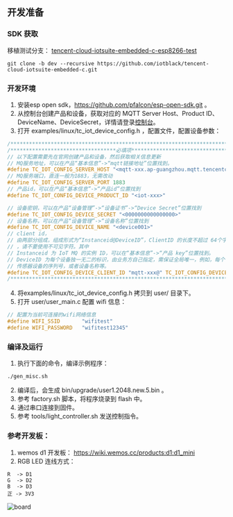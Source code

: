##  开发准备

### SDK 获取

移植测试分支： [tencent-cloud-iotsuite-embedded-c-esp8266-test](https://github.com/iotblack/tencent-cloud-iotsuite-embedded-c/tree/dev/user)

```shell
git clone -b dev --recursive https://github.com/iotblack/tencent-cloud-iotsuite-embedded-c.git
```


### 开发环境

1. 安装esp open sdk，https://github.com/pfalcon/esp-open-sdk.git 。
2. 从控制台创建产品和设备，获取对应的 MQTT Server Host、Product ID、DeviceName、DeviceSecret，详情请登录[控制台](https://console.qcloud.com/iotsuite/product)。
3. 打开 examples/linux/tc_iot_device_config.h ，配置文件，配置设备参数：
```c
/************************************************************************/
/**********************************必填项********************************/
// 以下配置需要先在官网创建产品和设备，然后获取相关信息更新
// MQ服务地址，可以在产品“基本信息”->“mqtt链接地址”位置找到。
#define TC_IOT_CONFIG_SERVER_HOST "<mqtt-xxx.ap-guangzhou.mqtt.tencentcloudmq.com>"
// MQ服务端口，直连一般为1883，无需改动
#define TC_IOT_CONFIG_SERVER_PORT 1883
// 产品id，可以在产品“基本信息”->“产品id”位置找到
#define TC_IOT_CONFIG_DEVICE_PRODUCT_ID "<iot-xxx>"

// 设备密钥，可以在产品“设备管理”->“设备证书”->“Device Secret”位置找到
#define TC_IOT_CONFIG_DEVICE_SECRET "<0000000000000000>"
// 设备名称，可以在产品“设备管理”->“设备名称”位置找到
#define TC_IOT_CONFIG_DEVICE_NAME "<device001>"
// client id，
// 由两部分组成，组成形式为“Instanceid@DeviceID”，ClientID 的长度不超过 64个字符
// ，请不要使用不可见字符。其中
// Instanceid 为 IoT MQ 的实例 ID，可以在“基本信息”->“产品 key”位置找到。
// DeviceID 为每个设备独一无二的标识，由业务方自己指定，需保证全局唯一，例如，每个
// 传感器设备的序列号，或者设备名称等。
#define TC_IOT_CONFIG_DEVICE_CLIENT_ID "mqtt-xxx@" TC_IOT_CONFIG_DEVICE_NAME
/************************************************************************/
```
4. 将examples/linux/tc_iot_device_config.h 拷贝到 user/ 目录下。
5. 打开 user/user_main.c 配置 wifi 信息：

```c
// 配置为当前可连接的wifi网络信息
#define WIFI_SSID       "wifitest"
#define WIFI_PASSWORD   "wifitest12345"
```


### 编译及运行
1. 执行下面的命令，编译示例程序：

```shell
./gen_misc.sh
```

2. 编译后，会生成 bin/upgrade/user1.2048.new.5.bin 。
3. 参考 factory.sh 脚本，将程序烧录到 flash 中。
4. 通过串口连接到固件。
5. 参考 tools/light_controller.sh 发送控制指令。


### 参考开发板：
1. wemos d1 开发板： https://wiki.wemos.cc/products:d1:d1_mini
2. RGB LED 连线方式：
```shell
R  -> D1
G  -> D2
B  -> D3
正 -> 3V3
```
![board](https://user-images.githubusercontent.com/990858/38666191-ef3eed8c-3e70-11e8-8b73-cf2ac324fd5b.jpg)

